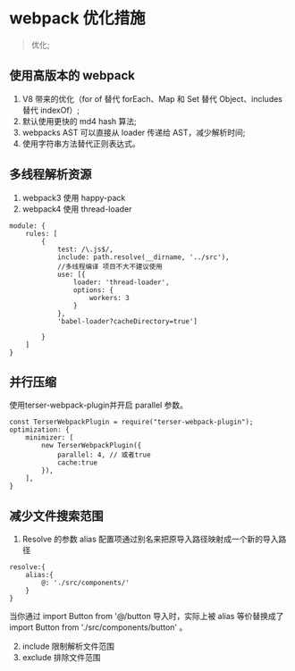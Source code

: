 
# webpack 优化措施
> 优化;

## 使用高版本的 webpack
1. V8 带来的优化（for of 替代 forEach、Map 和 Set 替代 Object、includes 替代 indexOf）;
2. 默认使用更快的 md4 hash 算法;
3. webpacks AST 可以直接从 loader 传递给 AST，减少解析时间;
4. 使用字符串方法替代正则表达式。

## 多线程解析资源
1. webpack3 使用 happy-pack
3. webpack4 使用 thread-loader

```
module: {
    rules: [
        {
            test: /\.js$/,
            include: path.resolve(__dirname, '../src'),
            //多线程编译 项目不大不建议使用
            use: [{
                loader: 'thread-loader',
                options: {
                    workers: 3
                }
            },
            'babel-loader?cacheDirectory=true']

        }
    ]
}
```

## 并行压缩
使用terser-webpack-plugin并开启 parallel 参数。

```
const TerserWebpackPlugin = require("terser-webpack-plugin");
optimization: {
    minimizer: [
        new TerserWebpackPlugin({
            parallel: 4, // 或者true
            cache:true
        }),
    ],
}
```

## 减少文件搜索范围
1. Resolve 的参数 alias 配置项通过别名来把原导入路径映射成一个新的导入路径

```
resolve:{
    alias:{
        @: './src/components/'
    }
}
```

当你通过 import Button from '@/button 导入时，实际上被 alias 等价替换成了 import Button from './src/components/button' 。

2. include 限制解析文件范围
3. exclude 排除文件范围

